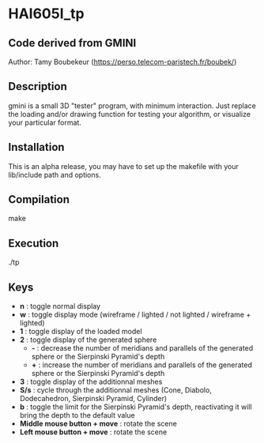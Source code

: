 # HAI605I_tp
Code derived from GMINI
-----------

Author: Tamy Boubekeur (https://perso.telecom-paristech.fr/boubek/)


Description
------------

gmini is a small 3D "tester" program, with minimum interaction. 
Just replace the loading and/or drawing function for testing your algorithm, or visualize your particular format.


Installation
------------

This is an alpha release, you may have to set up the makefile with
your lib/include path and options.


Compilation 
------------
make


Execution 
------------
./tp

Keys
------------
- **n** : toggle normal display
- **w** : toggle display mode (wireframe / lighted / not lighted / wireframe + lighted)
- **1** : toggle display of the loaded model
- **2** : toggle display of the generated sphere
  - **\-** : decrease the number of meridians and parallels of the generated sphere or the Sierpinski Pyramid's depth
  - **\+** : increase the number of meridians and parallels of the generated sphere or the Sierpinski Pyramid's depth
- **3** : toggle display of the additionnal meshes
- **S/s** : cycle through the additionnal meshes (Cone, Diabolo, Dodecahedron, Sierpinski Pyramid, Cylinder)
- **b** : toggle the limit for the Sierpinski Pyramid's depth, reactivating it will bring the depth to the default value
- **Middle mouse button + move** : rotate the scene
- **Left mouse button + move** : rotate the scene
